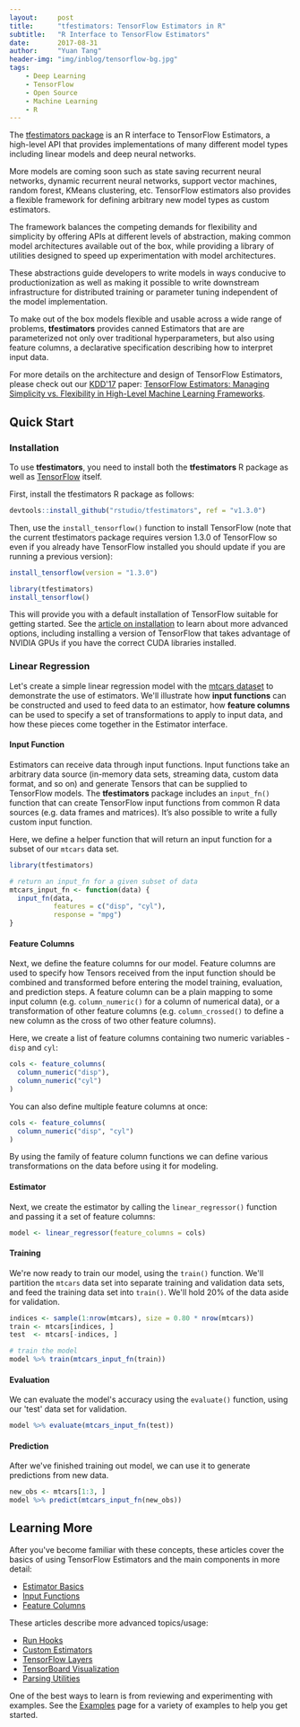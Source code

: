 ```yaml
---
layout:     post
title:      "tfestimators: TensorFlow Estimators in R"
subtitle:   "R Interface to TensorFlow Estimators"
date:       2017-08-31
author:     "Yuan Tang"
header-img: "img/inblog/tensorflow-bg.jpg"
tags:
    - Deep Learning
    - TensorFlow
    - Open Source
    - Machine Learning
    - R
--- 
```



The [tfestimators package](https://tensorflow.rstudio.com/tfestimators) is an R interface to TensorFlow Estimators, a high-level API that provides implementations of many different model types including linear models and deep neural networks. 

More models are coming soon such as state saving recurrent neural networks, dynamic recurrent neural networks, support vector machines, random forest, KMeans clustering, etc. TensorFlow estimators also provides a flexible framework for defining arbitrary new model types as custom estimators.

The framework balances the competing demands for flexibility and simplicity by offering APIs at different levels of abstraction, making common model architectures available out of the box, while providing a library of utilities designed to speed up experimentation with model architectures. 

These abstractions guide developers to write models in ways conducive to productionization as well as making it possible to write downstream infrastructure for distributed training or parameter tuning independent of the model implementation. 

To make out of the box models flexible and usable across a wide range of problems, **tfestimators** provides canned Estimators that are are parameterized not only over traditional hyperparameters, but also using feature columns, a declarative specification describing how to interpret input data.

For more details on the architecture and design of TensorFlow Estimators, please check out our [KDD'17](http://www.kdd.org/kdd2017/) paper: [TensorFlow Estimators: Managing Simplicity vs. Flexibility in High-Level Machine Learning Frameworks](http://terrytangyuan.github.io/data/papers/tf-estimators-kdd-paper.pdf).

## Quick Start

### Installation

To use **tfestimators**, you need to install both the **tfestimators** R package as well as [TensorFlow](https://rstudio.github.io/tensorflow/) itself.

First, install the tfestimators R package as follows:

```r
devtools::install_github("rstudio/tfestimators", ref = "v1.3.0")
```

Then, use the `install_tensorflow()` function to install TensorFlow (note that the current tfestimators package requires version 1.3.0 of TensorFlow so even if you already have TensorFlow installed you should update if you are running a previous version):

 
```r
install_tensorflow(version = "1.3.0")
```

 
```r
library(tfestimators)
install_tensorflow()
```

This will provide you with a default installation of TensorFlow suitable for getting started. See the [article on installation](https://tensorflow.rstudio.com/installation.html) to learn about more advanced options, including installing a version of TensorFlow that takes advantage of NVIDIA GPUs if you have the correct CUDA libraries installed.

### Linear Regression

Let's create a simple linear regression model with the [mtcars dataset](https://stat.ethz.ch/R-manual/R-devel/library/datasets/html/mtcars.html) to demonstrate the use of estimators. We'll illustrate how **input functions** can be constructed and used to feed data to an estimator, how **feature columns** can be used to specify a set of transformations to apply to input data, and how these pieces come together in the Estimator interface.

#### Input Function

Estimators can receive data through input functions. Input functions take an arbitrary data source (in-memory data sets, streaming data, custom data format, and so on) and generate Tensors that can be supplied to TensorFlow models. The **tfestimators** package includes an `input_fn()` function that can create TensorFlow input functions from common R data sources (e.g. data frames and matrices). It’s also possible to write a fully custom input function. 

Here, we define a helper function that will return an input function for a subset of our `mtcars` data set.

```r
library(tfestimators)

# return an input_fn for a given subset of data
mtcars_input_fn <- function(data) {
  input_fn(data, 
           features = c("disp", "cyl"), 
           response = "mpg")
}
```

#### Feature Columns

Next, we define the feature columns for our model. Feature columns are used to specify how Tensors received from the input function should be combined and transformed before entering the model training, evaluation, and prediction steps. A feature column can be a plain mapping to some input column (e.g. `column_numeric()` for a column of numerical data), or a transformation of other feature columns (e.g. `column_crossed()` to define a new column as the cross of two other feature columns).

Here, we create a list of feature columns containing two numeric variables - `disp` and `cyl`:

```r
cols <- feature_columns(
  column_numeric("disp"),
  column_numeric("cyl")
)
```

You can also define multiple feature columns at once:

```r
cols <- feature_columns( 
  column_numeric("disp", "cyl")
)
```

By using the family of feature column functions we can define various transformations on the data before using it for modeling.

#### Estimator

Next, we create the estimator by calling the `linear_regressor()` function and passing it a set of feature columns:

```r
model <- linear_regressor(feature_columns = cols)
```


#### Training

We're now ready to train our model, using the `train()` function. We'll partition the `mtcars` data set into separate training and validation data sets, and feed the training data set into `train()`. We'll hold 20% of the data aside for validation.

```r
indices <- sample(1:nrow(mtcars), size = 0.80 * nrow(mtcars))
train <- mtcars[indices, ]
test  <- mtcars[-indices, ]

# train the model
model %>% train(mtcars_input_fn(train))
```

#### Evaluation

We can evaluate the model's accuracy using the `evaluate()` function, using our 'test' data set for validation.

```r
model %>% evaluate(mtcars_input_fn(test))
```

#### Prediction

After we've finished training out model, we can use it to generate predictions from new data.

```r
new_obs <- mtcars[1:3, ]
model %>% predict(mtcars_input_fn(new_obs))
```


## Learning More

After you've become familiar with these concepts, these articles cover the basics of using TensorFlow Estimators and the main components in more detail:

- [Estimator Basics](https://tensorflow.rstudio.com/tfestimators/articles/estimator_basics.html)
- [Input Functions](https://tensorflow.rstudio.com/tfestimators/articles/input_functions.html)
- [Feature Columns](https://tensorflow.rstudio.com/tfestimators/articles/feature_columns.html)

These articles describe more advanced topics/usage:

- [Run Hooks](https://tensorflow.rstudio.com/tfestimators/articles/run_hooks.html)
- [Custom Estimators](https://tensorflow.rstudio.com/tfestimators/articles/creating_estimators.html)
- [TensorFlow Layers](https://tensorflow.rstudio.com/tfestimators/articles/layers.html)
- [TensorBoard Visualization](https://tensorflow.rstudio.com/tfestimators/articles/tensorboard.html)
- [Parsing Utilities](https://tensorflow.rstudio.com/tfestimators/articles/parsing_spec.html)

One of the best ways to learn is from reviewing and experimenting with examples. See the [Examples](https://tensorflow.rstudio.com/tfestimators/articles/examples/index.html) page for a variety of examples to help you get started.

<style type="text/css">
main {
  hyphens: inherit;
}
</style>


